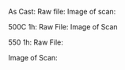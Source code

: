 As Cast:
Raw file:
Image of scan:

500C 1h:
Raw File:
Image of Scan

550 1h:
Raw File:
<!-- PUBLISH STOP -->
Image of Scan: